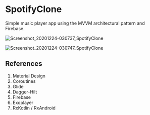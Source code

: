 # SpotifyClone

Simple music player app using the MVVM architectural pattern and Firebase.

![Screenshot_20201224-030737_SpotifyClone](https://user-images.githubusercontent.com/17928064/103026591-a117c580-4597-11eb-9ef3-4510d11fabf5.jpg)

![Screenshot_20201224-030747_SpotifyClone](https://user-images.githubusercontent.com/17928064/103026654-bdb3fd80-4597-11eb-8817-10df8a75310a.jpg)


## References
1. Material Design
2. Coroutines
3. Glide
4. Dagger-Hilt
5. Firebase
6. Exoplayer
7. RxKotlin / RxAndroid
